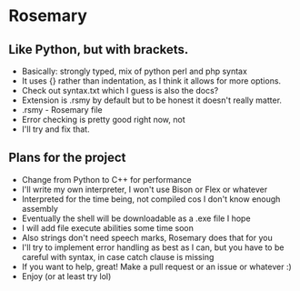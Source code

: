 # Rosemary
## Like Python, but with brackets. 
- Basically: strongly typed, mix of python perl and php syntax
- It uses {} rather than indentation, as I think it allows for more options.
- Check out syntax.txt which I guess is also the docs?
- Extension is .rsmy by default but to be honest it doesn't really matter.
- .rsmy - Rosemary file
- Error checking is pretty good right now, not
- I'll try and fix that.
## Plans for the project
- Change from Python to C++ for performance
- I'll write my own interpreter, I won't use
Bison or Flex or whatever
- Interpreted for the time being, not compiled cos I don't know enough assembly
- Eventually the shell will be downloadable as 
a .exe file I hope
- I will add file execute abilities some time soon
- Also strings don't need speech marks, 
Rosemary does that for you
- I'll try to implement error handling as best
as I can, but you have to be careful with syntax,
in case catch clause is missing
- If you want to help, great! Make a pull request
or an issue or whatever :)
- Enjoy (or at least try lol)
